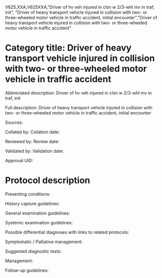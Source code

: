 V625,XXA,V625XXA,"Driver of hv veh injured in clsn w 2/3-whl mv in traf, init", "Driver of heavy transport vehicle injured in collision with two- or three-wheeled motor vehicle in traffic accident, initial encounter","Driver of heavy transport vehicle injured in collision with two- or three-wheeled motor vehicle in traffic accident"
# Category title: Driver of heavy transport vehicle injured in collision with two- or three-wheeled motor vehicle in traffic accident

Abbreviated description: Driver of hv veh injured in clsn w 2/3-whl mv in traf, init

Full description: Driver of heavy transport vehicle injured in collision with two- or three-wheeled motor vehicle in traffic accident, initial encounter

Sources:

Collated by:
Collation date:

Reviewed by:
Review date:

Validated by:
Validation date:

Approval UID:

# Protocol description

Presenting conditions:

History capture guidelines:

General examination guidelines:

Systemic examination guidelines:

Possible differential diagnoses with links to related protocols:

Symptomatic / Palliative management:

Suggested diagnostic tests:

Management:

Follow-up guidelines:
